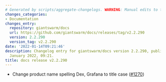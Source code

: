```yaml
---
# Generated by scripts/aggregate-changelogs. WARNING: Manual edits to this files will be overwritten.
changes_categories:
- Documentation
changes_entry:
  repository: giantswarm/docs
  url: https://github.com/giantswarm/docs/releases/tag/v2.2.290
  version: 2.2.290
  version_tag: v2.2.290
date: '2022-01-14T09:21:46'
description: Changelog entry for giantswarm/docs version 2.2.290, published on 14
  January 2022, 09:21.
title: docs release v2.2.290
---
```


- Change product name spelling Dex, Grafana to title case ([#1270](https://github.com/giantswarm/docs/pull/1270))

